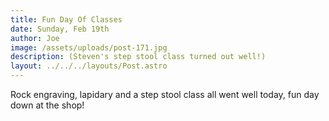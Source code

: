 ```yaml
---
title: Fun Day Of Classes
date: Sunday, Feb 19th
author: Joe
image: /assets/uploads/post-171.jpg
description: (Steven's step stool class turned out well!)
layout: ../../../layouts/Post.astro
---
```


Rock engraving, lapidary and a step stool class all went well today,  fun day down at the shop!
